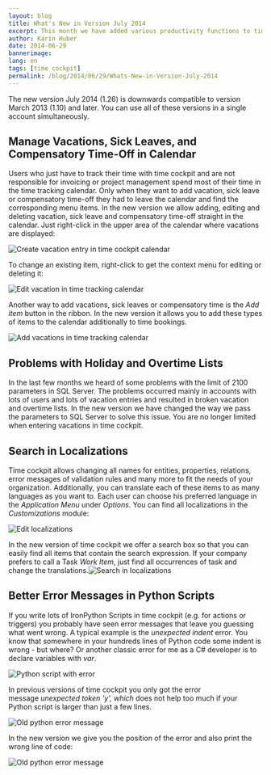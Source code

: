 ```yaml
---
layout: blog
title: What's New in Version July 2014
excerpt: This month we have added various productivity functions to time cockpit. Among others you can now book vacations, sick leaves and compensatory time directly in the time tracking calendar.
author: Karin Huber
date: 2014-06-29
bannerimage: 
lang: en
tags: [time cockpit]
permalink: /blog/2014/06/29/Whats-New-in-Version-July-2014
---
```


<p>The new version July 2014 (1.26) is downwards compatible to version March 2013 (1.10) and later. You can use all of these versions in a single account simultaneously. <br /></p><h2>Manage Vacations, Sick Leaves, and Compensatory Time-Off in Calendar
<br /></h2><p>Users who just have to track their time with time cockpit and are not responsible for invoicing or project management spend most of their time in the time tracking calendar. Only when they want to add vacation, sick leave or compensatory time-off they had to leave the calendar and find the corresponding menu items. In the new version we allow adding, editing and deleting vacation, sick leave and compensatory time-off straight in the calendar. Just right-click in the upper area of the calendar where vacations are displayed:</p><p>
  <img title="Create vacation entry in time cockpit calendar" src="{{site.baseurl}}/content/images/blog/2014/06/create-vacation-in-calendar.png" alt="Create vacation entry in time cockpit calendar" />
</p><p>To change an existing item, right-click to get the context menu for editing or deleting it:</p><p>
  <img title="Edit vacation in time tracking calendar" src="{{site.baseurl}}/content/images/blog/2014/06/edit-vacation-in-calendar.png" alt="Edit vacation in time tracking calendar" />
</p><p>Another way to add vacations, sick leaves or compensatory time is the <em>Add item</em> button in the ribbon. In the new version it allows you to add these types of items to the calendar additionally to time bookings.</p><p>
  <img title="Add vacations in time tracking calendar" src="{{site.baseurl}}/content/images/blog/2014/06/add-vacation-item.png" alt="Add vacations in time tracking calendar" />
</p><h2>Problems with Holiday and Overtime Lists</h2><p>In the last few months we heard of some problems with the limit of 2100 parameters in SQL Server. The problems occurred mainly in accounts with lots of users and lots of vacation entries and resulted in broken vacation and overtime lists. In the new version we have changed the way we pass the parameters to SQL Server to solve this issue. You are no longer limited when entering vacations in time cockpit.</p><h2>Search in Localizations</h2><p>Time cockpit allows changing all names for entities, properties, relations, error messages of validation rules and many more to fit the needs of your organization. Additionally, you can translate each of these items to as many languages as you want to. Each user can choose his preferred language in the <em>Application Menu</em> under <em>Options</em>. You can find all localizations in the <em>Customizations</em> module:</p><p>
  <img title="Edit localizations" src="{{site.baseurl}}/content/images/blog/2014/06/edit-localizations.png" alt="Edit localizations" />
</p><p>In the new version of time cockpit we offer a search box so that you can easily find all items that contain the search expression. If your company prefers to call a Task <em>Work Item</em>, just find all occurrences of task and change the translations.<img title="Search in localizations" src="{{site.baseurl}}/content/images/blog/2014/06/search-in-localizations.png" alt="Search in localizations" /></p><h2>Better Error Messages in Python Scripts</h2><p>If you write lots of IronPython Scripts in time cockpit (e.g. for actions or triggers) you probably have seen error messages that leave you guessing what went wrong. A typical example is the <em>unexpected indent</em> error. You know that somewhere in your hundreds lines of Python code some indent is wrong - but where? Or another classic error for me as a C# developer is to declare variables with <em>var</em>.</p><p>
  <img title="Python script with error" src="{{site.baseurl}}/content/images/blog/2014/06/python-script.png" alt="Python script with error" />
</p><p>In previous versions of time cockpit you only got the error message <em>unexpected token 'y', which</em> does not help too much if your Python script is larger than just a few lines.</p><p>
  <img title="Old python error message" src="{{site.baseurl}}/content/images/blog/2014/06/old-python-error-message.png" alt="Old python error message" />
</p><p>In the new version we give you the position of the error and also print the wrong line of code:</p><p>
  <img title="New python error message" src="{{site.baseurl}}/content/images/blog/2014/06/new-python-error-message.png" alt="Old python error message" />
</p><div id="mcepastebin" contenteditable="true" data-mce-bogus="1" style="position: absolute; top: 20px; width: 10px; height: 753px; overflow: hidden; opacity: 0; left: -65535px;">
  <img title="Create vacation entry in time cockpit calendar" src="{{site.baseurl}}/content/images/blog/2014/06/create-vacation-in-calendar.png" alt="Create vacation entry in time cockpit calendar" />
</div><div id="mcepastebin" contenteditable="true" data-mce-bogus="1" style="position: absolute; top: 20px; width: 10px; height: 753px; overflow: hidden; opacity: 0; left: -65535px;">
  <img title="Create vacation entry in time cockpit calendar" src="{{site.baseurl}}/content/images/blog/2014/06/create-vacation-in-calendar.png" alt="Create vacation entry in time cockpit calendar" />
</div>